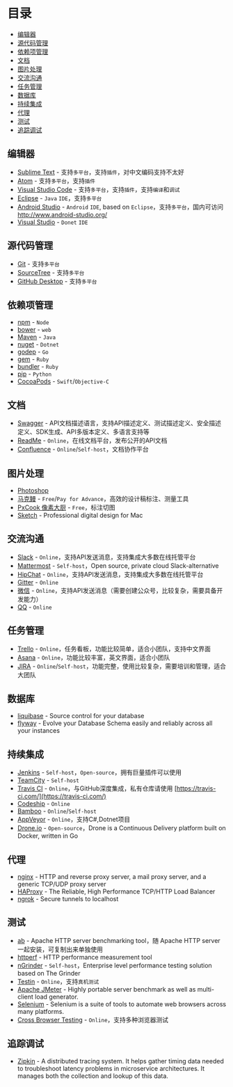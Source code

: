 # 目录

<!-- TOC depthFrom:2 -->

- [编辑器](#编辑器)
- [源代码管理](#源代码管理)
- [依赖项管理](#依赖项管理)
- [文档](#文档)
- [图片处理](#图片处理)
- [交流沟通](#交流沟通)
- [任务管理](#任务管理)
- [数据库](#数据库)
- [持续集成](#持续集成)
- [代理](#代理)
- [测试](#测试)
- [追踪调试](#追踪调试)

<!-- /TOC -->

## 编辑器

* [Sublime Text](https://www.sublimetext.com/) - 支持`多平台`，支持`插件`，对中文编码支持不太好
* [Atom](https://atom.io/) - 支持`多平台`，支持`插件`
* [Visual Studio Code](https://code.visualstudio.com/) - 支持`多平台`，支持`插件`，支持`编译`和`调试`
* [Eclipse](http://www.eclipse.org/) - `Java` `IDE`，支持`多平台`
* [Android Studio](https://developer.android.com/studio/index.html) - `Android` `IDE`, based on `Eclipse`，支持`多平台`，国内可访问 http://www.android-studio.org/
* [Visual Studio](https://www.visualstudio.com/) - `Donet` `IDE`

## 源代码管理

* [Git](https://git-scm.com/) - 支持`多平台`
* [SourceTree](https://www.sourcetreeapp.com/) - 支持`多平台`
* [GitHub Desktop](https://desktop.github.com/) - 支持`多平台`

## 依赖项管理

* [npm](https://www.npmjs.com/) - `Node`
* [bower](https://bower.io/) - `web`
* [Maven](https://maven.apache.org/) - `Java`
* [nuget](https://www.nuget.org/) - `Dotnet`
* [godep](https://github.com/tools/godep) - `Go`
* [gem](https://rubygems.org/) - `Ruby`
* [bundler](http://bundler.io/) - `Ruby`
* [pip](https://pip.pypa.io/en/stable/) - `Python`
* [CocoaPods](https://cocoapods.org/) - `Swift`/`Objective-C`

## 文档

* [Swagger](http://swagger.io/) - API文档描述语言，支持API描述定义、测试描述定义、安全描述定义、SDK生成、API多版本定义、多语言支持等
* [ReadMe](https://readme.io/) - `Online`，在线文档平台，发布公开的API文档
* [Confluence](https://www.atlassian.com/software/confluence) - `Online`/`Self-host`，文档协作平台

## 图片处理

* [Photoshop](http://www.adobe.com/cn/products/cs6/photoshop.html)
* [马克鳗](http://www.getmarkman.com/) - `Free`/`Pay for Advance`，高效的设计稿标注、测量工具
* [PxCook 像素大厨](http://www.fancynode.com.cn/pxcook) - `Free`，标注切图
* [Sketch](https://www.sketchapp.com/) - Professional digital design for Mac

## 交流沟通

* [Slack](https://slack.com/) - `Online`，支持API发送消息，支持集成大多数在线托管平台
* [Mattermost](https://about.mattermost.com/) - `Self-host`，Open source, private cloud Slack-alternative
* [HipChat](https://www.hipchat.com/) - `Online`，支持API发送消息，支持集成大多数在线托管平台
* [Gitter](https://gitter.im/) - `Online`
* [微信](https://weixin.qq.com/) - `Online`，支持API发送消息（需要创建公众号，比较复杂，需要具备开发能力）
* [QQ](https://im.qq.com/) - `Online`

## 任务管理

* [Trello](https://trello.com/) - `Online`，任务看板，功能比较简单，适合小团队，支持中文界面
* [Asana](https://asana.com/) - `Online`，功能比较丰富，英文界面，适合小团队
* [JIRA](https://www.atlassian.com/software/jira) - `Online`/`Self-host`，功能完整，使用比较复杂，需要培训和管理，适合大团队

## 数据库

* [liquibase](http://www.liquibase.org/) - Source control for your database
* [flyway](https://flywaydb.org/) - Evolve your Database Schema easily and reliably across all your instances

## 持续集成

* [Jenkins](https://jenkins.io/) - `Self-host`，`Open-source`，拥有巨量插件可以使用
* [TeamCity](https://www.jetbrains.com/teamcity/) - `Self-host`
* [Travis CI](https://travis-ci.org/) - `Online`，与GitHub深度集成，私有仓库请使用 [https://travis-ci.com/](https://travis-ci.com/)
* [Codeship](https://codeship.com/) - `Online`
* [Bamboo](https://www.atlassian.com/software/bamboo) - `Online`/`Self-host`
* [AppVeyor](https://www.appveyor.com/) - `Online`，支持C\#,Dotnet项目
* [Drone.io](https://github.com/drone/drone) - `Open-source`，Drone is a Continuous Delivery platform built on Docker, written in Go

## 代理

* [nginx](https://nginx.org/) - HTTP and reverse proxy server, a mail proxy server, and a generic TCP/UDP proxy server
* [HAProxy](http://www.haproxy.org/) - The Reliable, High Performance TCP/HTTP Load Balancer
* [ngrok](https://ngrok.com/) - Secure tunnels to localhost

## 测试

* [ab](https://httpd.apache.org/docs/2.4/programs/ab.html) - Apache HTTP server benchmarking tool，随 Apache HTTP server 一起安装，可复制出来单独使用
* [httperf](https://linux.die.net/man/1/httperf) - HTTP performance measurement tool
* [nGrinder](https://naver.github.io/ngrinder/) - `Self-host`，Enterprise level performance testing solution based on The Grinder
* [Testin](http://www.testin.cn/) - `Online`，支持`真机测试`
* [Apache JMeter](http://jmeter.apache.org/) - Highly portable server benchmark as well as multi-client load generator.
* [Selenium](http://www.seleniumhq.org/) - Selenium is a suite of tools to automate web browsers across many platforms.
* [Cross Browser Testing](https://crossbrowsertesting.com/) - `Online`，支持多种浏览器测试

## 追踪调试

* [Zipkin](http://zipkin.io/) - A distributed tracing system. It helps gather timing data needed to troubleshoot latency problems in microservice architectures. It manages both the collection and lookup of this data.
